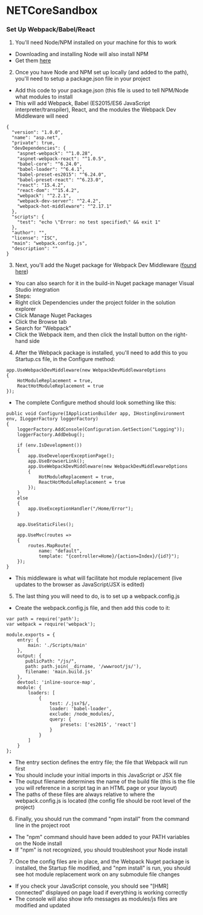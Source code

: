 # NETCoreSandbox

### Set Up Webpack/Babel/React
1. You'll need Node/NPM installed on your machine for this to work
* Downloading and installing Node will also install NPM
* Get them [here](https://nodejs.org/en/download/)
2. Once you have Node and NPM set up locally (and added to the path), you'll need to setup a package.json file in your project
* Add this code to your package.json (this file is used to tell NPM/Node what modules to install
* This will add Webpack, Babel (ES2015/ES6 JavaScript interpreter/transpiler), React, and the modules the Webpack Dev Middleware will need
``` 
{
  "version": "1.0.0",
  "name": "asp.net",
  "private": true,
  "devDependencies": {
    "aspnet-webpack": "^1.0.28",
    "aspnet-webpack-react": "^1.0.5",
    "babel-core": "^6.24.0",
    "babel-loader": "^6.4.1",
    "babel-preset-es2015": "^6.24.0",
    "babel-preset-react": "^6.23.0",
    "react": "15.4.2",
    "react-dom": "^15.4.2",
    "webpack": "^2.2.1",
    "webpack-dev-server": "^2.4.2",
    "webpack-hot-middleware": "^2.17.1"
  },
  "scripts": {
    "test": "echo \"Error: no test specified\" && exit 1"
  },
  "author": "",
  "license": "ISC",
  "main": "webpack.config.js",
  "description": ""
} 
```
3. Next, you'll add the Nuget package for Webpack Dev Middleware ([found here](https://www.nuget.org/packages/Webpack/))
* You can also search for it in the build-in Nuget package manager Visual Studio integration
* Steps:
* Right click Dependencies under the project folder in the solution explorer
* Click Manage Nuget Packages
* Click the Browse tab
* Search for "Webpack"
* Click the Webpack item, and then click the Install button on the right-hand side
4. After the Webpack package is installed, you'll need to add this to you Startup.cs file, in the Configure method:
```
app.UseWebpackDevMiddleware(new WebpackDevMiddlewareOptions
{
    HotModuleReplacement = true,
    ReactHotModuleReplacement = true
});
```
* The complete Configure method should look something like this:
```
public void Configure(IApplicationBuilder app, IHostingEnvironment env, ILoggerFactory loggerFactory)
{
    loggerFactory.AddConsole(Configuration.GetSection("Logging"));
    loggerFactory.AddDebug();

    if (env.IsDevelopment())
    {
        app.UseDeveloperExceptionPage();
        app.UseBrowserLink();
        app.UseWebpackDevMiddleware(new WebpackDevMiddlewareOptions
        {
            HotModuleReplacement = true,
            ReactHotModuleReplacement = true
        });
    }
    else
    {
        app.UseExceptionHandler("/Home/Error");
    }

    app.UseStaticFiles();

    app.UseMvc(routes =>
    {
        routes.MapRoute(
            name: "default",
            template: "{controller=Home}/{action=Index}/{id?}");
    });
}
```
* This middleware is what will facilitate hot module replacement (live updates to the browser as JavaScript/JSX is edited)
5. The last thing you will need to do, is to set up a webpack.config.js
* Create the webpack.config.js file, and then add this code to it:
```
var path = require('path');
var webpack = require('webpack');

module.exports = {
    entry: {
        main: './Scripts/main'
    },
    output: {
       publicPath: "/js/",
       path: path.join(__dirname, '/wwwroot/js/'),
       filename: 'main.build.js'
    },
    devtool: 'inline-source-map',
    module: {
        loaders: [
            {
                test: /.jsx?$/,
                loader: 'babel-loader',
                exclude: /node_modules/,
                query: {
                    presets: ['es2015', 'react']
                }
            }
        ]
    }
};
```
* The entry section defines the entry file; the file that Webpack will run first
* You should include your initial imports in this JavaScript or JSX file
* The output filename determines the name of the build file (this is the file you will reference in a script tag in an HTML page or your layout)
* The paths of these files are always relative to where the webpack.config.js is located (the config file should be root level of the project)
6. Finally, you should run the command "npm install" from the command line in the project root
* The "npm" command should have been added to your PATH variables on the Node install
* If "npm" is not recognized, you should troubleshoot your Node install
7. Once the config files are in place, and the Webpack Nuget package is installed, the Startup file modified, and "npm install" is run, you should see hot module replacement work on any submodule file changes
* If you check your JavaScript console, you should see "[HMR] connected" displayed on page load if everything is working correctly
* The console will also show info messages as modules/js files are modified and updated
